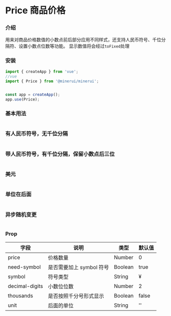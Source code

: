 # Price 商品价格

### 介绍

用来对商品价格数值的小数点前后部分应用不同样式，还支持人民币符号、千位分隔符、设置小数点位数等功能。
显示数值将会经过`toFixed`处理

### 安装

``` javascript
import { createApp } from 'vue';
//vue
import { Price } from '@minerui/minerui';


const app = createApp();
app.use(Price);

```


### 基本用法


```vue demo src="./demo/base.vue"

```

### 有人民币符号，无千位分隔



```vue demo src="./demo/symbol.vue"

```

### 带人民币符号，有千位分隔，保留小数点后三位

```vue demo src="./demo/digits.vue"

```

### 美元

```vue demo src="./demo/dollar.vue"

```

### 单位在后面


```vue demo src="./demo/unit.vue"

```


### 异步随机变更



```vue demo src="./demo/random.vue"

```

### Prop

| 字段           | 说明                     | 类型    | 默认值 |
|----------------|--------------------------|---------|--------|
| price          | 价格数量                 | Number  | 0      |
| need-symbol    | 是否需要加上 symbol 符号 | Boolean | true   |
| symbol         | 符号类型                 | String  | &yen;  |
| decimal-digits | 小数位位数               | Number  | 2      |
| thousands      | 是否按照千分号形式显示   | Boolean | false  |
| unit      | 后面的单位   | String | ''  |